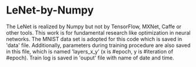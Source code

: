 # LeNet-by-Numpy
The LeNet is realized by Numpy but not by TensorFlow, MXNet, Caffe or other tools. This work is for fundamental research like optimization in neural networks. The MNIST data set is adopted for this code which is saved in 'data' file. Additionally, parameters during training procedure are also saved in this file, which is named 'layers_x_y' (x is #epoch, y is #iteration of #epoch). Train log is saved in 'ouput' file with name of date and time.
